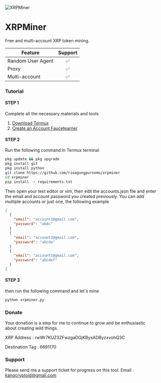 ![XRPMiner](https://github.com/rioagungpurnomo/xrpminer/assets/161745412/25590a2d-3143-45cb-897b-9b351b9ae873)

# XRPMiner
Free and multi-account XRP token mining.

| Feature | Support |
| ------- | :-------: |
| Random User Agent | ✅ |
| Proxy | ✅ |
| Multi-account | ✅ |

### Tutorial
#### STEP 1
Complete all the necessary materials and tools
1. [Download Termux](https://f-droid.org/id/packages/com.termux/)
2. [Create an Account Faucetearner](https://faucetearner.org/?r=816900323195)

#### STEP 2
Run the following command in Termux terminal
```bash
pkg update && pkg upgrade
pkg install git
pkg install python
git clone https://github.com/rioagungpurnomo/xrpminer
cd xrpminer
pip install -r requirements.txt
```

Then open your text editor or vim, then edit the accounts.json file and enter the email and account password you created previously.
You can add multiple accounts or just one, the following example
```json
[
  {
    "email": "account1@gmail.com",
    "password": "abdc"
  }
  {
    "email": "account2@gmail.com",
    "password": "abcde"
  }
  {
    "email": "account1@gmail.com",
    "password": "abcdef"
  }
]
```

#### STEP 3
then run the following command and let's mine
```bash
python xrpminer.py
```

### Donate
Your donation is a step for me to continue to grow and be enthusiastic about creating wild things.

XRP Address : rwWr7KUZ3ZFwzgaDGjKBysADByzxvohQ3C

Destination Tag : 6691170

### Support
Please send me a support ticket for progress on this tool.
Email : kangcryptoid@gmail.com
